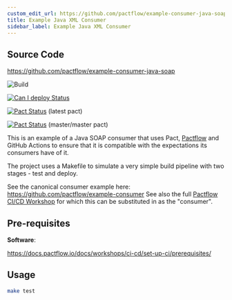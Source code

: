 ```yaml
---
custom_edit_url: https://github.com/pactflow/example-consumer-java-soap/edit/master/README.md
title: Example Java XML Consumer
sidebar_label: Example Java XML Consumer
---
```


<!-- This file has been synced from the pactflow/example-consumer-java-soap repository. Please do not edit it directly. The URL of the source file can be found in the custom_edit_url value above -->

## Source Code

https://github.com/pactflow/example-consumer-java-soap


![Build](https://github.com/pactflow/example-consumer-java-soap/workflows/Build/badge.svg)

[![Can I deploy Status](https://testdemo.pactflow.io/pacticipants/pactflow-example-consumer-java-soap/branches/master/latest-version/can-i-deploy/to-environment/production/badge.svg)](https://testdemo.pactflow.io/overview/provider/pactflow-example-consumer-java-soap/consumer/pactflow-example-consumer-js-soap)

[![Pact Status](https://testdemo.pactflow.io/pacts/provider/pactflow-example-provider-java-soap/consumer/pactflow-example-consumer-java-soap/latest/badge.svg)](https://testdemo.pactflow.io/pacts/provider/pactflow-example-provider-java-soap/consumer/pactflow-example-consumer-java-soap/latest) (latest pact)

[![Pact Status](https://testdemo.pactflow.io/pacts/provider/pactflow-example-provider-java-soap/consumer/pactflow-example-consumer-java-soap/latest/master/badge.svg)](https://testdemo.pactflow.io/pacts/provider/pactflow-example-provider-java-soap/consumer/pactflow-example-consumer-java-soap/latest/master) (master/master pact) 

This is an example of a Java SOAP consumer that uses Pact, [Pactflow](https://pactflow.io) and GitHub Actions to ensure that it is compatible with the expectations its consumers have of it.

The project uses a Makefile to simulate a very simple build pipeline with two stages - test and deploy.

See the canonical consumer example here: https://github.com/pactflow/example-consumer
See also the full [Pactflow CI/CD Workshop](https://docs.pactflow.io/docs/workshops/ci-cd) for which this can be substituted in as the "consumer".

## Pre-requisites

**Software**:

https://docs.pactflow.io/docs/workshops/ci-cd/set-up-ci/prerequisites/

## Usage

```sh
make test
```
